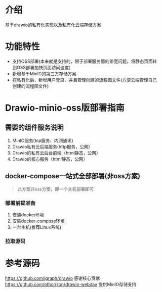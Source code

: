 # 介绍
基于drawio的私有化实现以及私有化云端存储方案

# 功能特性
- 支持OSS部署(本来就是支持的，限于部署服务器的带宽问题，将静态页面转到OSS部署加快页面访问速度)
- 新增基于MinIO的第三方存储方案
- 在私有化后，新增用户登录、并且管理创建的流程图文件(方便云端管理自己创建的流程图文件)

# Drawio-minio-oss版部署指南
## 需要的组件服务说明
1. MinIO服务(tcp服务、内网通讯)
2. Drawio私有云后端服务(http服务，公网)
3. Drawio的私有云后台前端（html静态，公网）
4. Drawio的核心服务（html静态，公网）

## docker-compose一站式全部部署(非oss方案)
> 此方案非oss方案，即一个主机部署即可
### 部署前提准备
1. 安装docker环境
2. 安装docker-compose环境
3. 一台主机(推荐Linux系统)

### 拉取源码



# 参考源码
https://github.com/jgraph/drawio 感谢核心贡献
https://github.com/othorizon/drawio-webdav 提供MinIO存储支持

